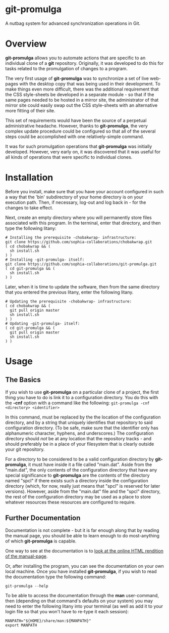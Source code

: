 # git-promulga
A nutbag system for advanced synchronization operations in Git.

# Overview
__git-promulga__ allows you to automate actions that are specific
to an individual clone of a __git__ repository.
Originally, it was developed to do this for tasks related to the
promulgation of changes to a program.

The very first usage of __git-promulga__ was to synchronize a
set of live web-pages with the desktop copy that was being used in their
development.
To make things even more difficult, there was the additional
requirement that the CSS style-sheets be developed in a separate
module - so that if the same pages needed to be hosted in a mirror
site, the administrator of that mirror site could easily swap out
the CSS style-sheets with an alternative more fitting of their
site.

This set of requirements would have been the source of a
perpetual administrative headache. However, thanks to
__git-promulga__, the very complex update procedure could
be configured so that all of the several steps
could be accomplished with one
relatively-simple command.

It was for such promulgation operations that __git-promulga__
was initially developed.
However, very early on,
it was discovered that it was useful for all kinds of operations
that were specific to individual clones.

# Installation
Before you install, make sure that you have your account configured
in such a way that the 'bin' subdirectory of your home directory
is on your execution path. Then, if necessary, log-out and log
back in - for the changes to take effect.

Next, create an empty directory where you will permanently store
files associated with this program.
In the terminal, enter that directory, and then type
the following litany:

    # Installing the prerequisite -chobakwrap- infrastructure:
    git clone https://github.com/sophia-collaborations/chobakwrap.git
    ( cd chobakwrap && (
      sh install.sh
    ) )
    # Installing -git-promulga- itself:
    git clone https://github.com/sophia-collaborations/git-promulga.git
    ( cd git-promulga && (
      sh install.sh
    ) )

Later, when it is time to update the software, then
from the same directory that you entered the previous litany,
enter the following litany.

    # Updating the prerequisite -chobakwrap- infrastructure:
    ( cd chobakwrap && (
      git pull origin master
      sh install.sh
    ) )
    # Updating -git-promulga- itself:
    ( cd git-promulga && (
      git pull origin master
      sh install.sh
    ) )

# Usage

## The Basics
If you wish to use __git-promulga__ on a particular clone of a project, the first thing you
have to do is link it to a configuration directory. You do this with the __-cnf__ option
with a command like the following:
```git-promulga -cnf <directory> <identifier>```

In this command, <directory> must be replaced by the the location of the configuration directory, and <identifier> by a string that uniquely identifies that repository to said configuration directory. (To be safe, make sure that the identifier only has alphanumeric character, hyphens, and underscores.)
The configuration directory should _not_ be at any location that the repository tracks - and should preferably
be in a place of your filesystem that is clearly outside your git repository.

For a directory to be considered to be a valid configuration directory by __git-promulga__, it must
have inside it a file called "main.dat". Aside from the "main.dat", the only contents of the configuration
directory that have any special significance to __git-promulga__ are the contents of the directory named "spcl"
if there exists such a directory inside the configuration directory (which, for now, really just means
that "spcl" is reserved for later versions). However, aside from the "main.dat" file and the "spcl" directory,
the rest of the configuration directory may be used as a place to store whatever resources these
resources are configured to require.

## Further Documentation
Documentation is not complete - but it is far enough along
that by reading the manual page, you should be able to learn enough to do
most-anything of which __git-promulga__ is capable.

One way to see at the documentation is
to [look at the online HTML rendition of the manual-page](http://sshapira.com/git-promulga/files/man-page.html).

Or, after installing the program, you can see the documentation on your own local
machine.
Once you have installed __git-promulga__, if you wish to read the documentation
type the following command:

    git-promulga --help

To be able to access the documentation through the __man__
user-command, then (depending on that command's defaults on
your system) you may need to enter the following litany
into your terminal
(as well as add it to your login file so that you won't
have to re-type it each session):

    MANPATH="${HOME}/share/man:${MANPATH}"
    export MANPATH
